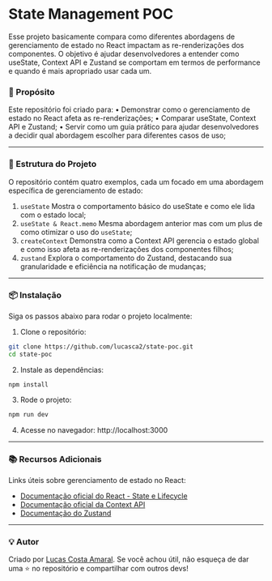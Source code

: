 # State Management POC

Esse projeto basicamente compara como diferentes abordagens de gerenciamento de estado no React impactam as re-renderizações dos componentes. O objetivo é ajudar desenvolvedores a entender como useState, Context API e Zustand se comportam em termos de performance e quando é mais apropriado usar cada um.

### 🚀 Propósito

Este repositório foi criado para:
	•	Demonstrar como o gerenciamento de estado no React afeta as re-renderizações;
	•	Comparar useState, Context API e Zustand;
	•	Servir como um guia prático para ajudar desenvolvedores a decidir qual abordagem escolher para diferentes casos de uso;

---------

### 📁 Estrutura do Projeto

O repositório contém quatro exemplos, cada um focado em uma abordagem específica de gerenciamento de estado:
1.	`useState`
Mostra o comportamento básico do useState e como ele lida com o estado local;
2.	`useState & React.memo`
Mesma abordagem anterior mas com um plus de como otimizar o uso do `useState`;
3.	`createContext`
Demonstra como a Context API gerencia o estado global e como isso afeta as re-renderizações dos componentes filhos;
4.	`zustand`
Explora o comportamento do Zustand, destacando sua granularidade e eficiência na notificação de mudanças;

---------

### 📦 Instalação

Siga os passos abaixo para rodar o projeto localmente:
1.	Clone o repositório:
```bash
git clone https://github.com/lucasca2/state-poc.git
cd state-poc
```
	
2.	Instale as dependências:
```bash
npm install
```

3.	Rode o projeto:
```bash
npm run dev
```

4.	Acesse no navegador: http://localhost:3000

---------

### 📚 Recursos Adicionais

Links úteis sobre gerenciamento de estado no React:
- [Documentação oficial do React - State e Lifecycle](https://react.dev/learn/state-a-component-s-memory)
- [Documentação oficial da Context API](https://react.dev/learn/passing-data-deeply-with-context)
- [Documentação do Zustand](https://zustand-demo.pmnd.rs/docs/getting-started)

---------

### 💡 Autor

Criado por [Lucas Costa Amaral](https://lucas.amaral.dev.br).
Se você achou útil, não esqueça de dar uma ⭐ no repositório e compartilhar com outros devs!
